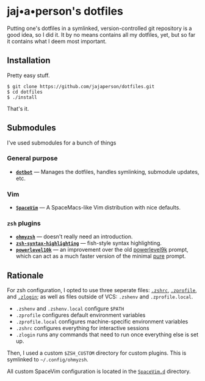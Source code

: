 # jaj•a•person's dotfiles

Putting one's dotfiles in a symlinked, version-controlled git repository is a
good idea, so I did it. It by no means contains all my dotfiles, yet, but so
far it contains what I deem most important.

## Installation

Pretty easy stuff.

```
$ git clone https://github.com/jajaperson/dotfiles.git
$ cd dotfiles
$ ./install
```

That's it.

## Submodules

I've used submodules for a bunch of things

### General purpose

- [**`dotbot`**](https://github.com/anishathalye/dotbot) — Manages the
  dotfiles, handles symlinking, submodule updates, etc.

### Vim

- [**`SpaceVim`**](https://github.com/SpaceVim/SpaceVim.git) — A
  SpaceMacs-like Vim distribution with nice defaults.

### `zsh` plugins

- [**`ohmyzsh`**](https://github.com/ohmyzsh/ohmyzsh) — doesn't really need
  an introduction.
- [**`zsh-syntax-highlighting`**](https://github.com/zsh-users/zsh-syntax-highlighting) —
  fish-style syntax highlighting.
- [**`powerlevel10k`**](https://github.com/romkatv/powerlevel10k) — an 
  improvement over the old [powerlevel9k](https://github.com/Powerlevel9k/powerlevel9k) 
  prompt, which can act as a much faster version of the minimal
  [pure](https://github.com/sindresorhus/pure) prompt.

## Rationale

For zsh configuration, I opted to use three seperate files: [`.zshrc`](/zsh/zshrc),
[`.zprofile`](/zsh/zprofile), and [`.zlogin`](/zsh/zlogin); as well as files
outside of VCS: `.zshenv` and `.zprofile.local`.

- `.zshenv` and `.zshenv.local` configure `$PATH`
- `.zprofile` configures default environment variables
- `.zprofile.local` configures machine-specific environment variables
- `.zshrc` configures everything for interactive sessions
- `.zlogin` runs any commands that need to run once everything else is set up.

Then, I used a custom `$ZSH_CUSTOM` directory for custom plugins. This is
symlinked to `~/.config/ohmyzsh`.

All custom SpaceVim configuration is located in the [`SpaceVim.d`](/SpaceVim.d)
directory.
